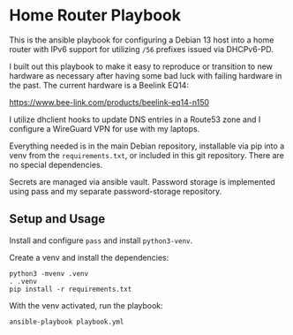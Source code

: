 # Home Router Playbook

This is the ansible playbook for configuring a Debian 13 host into a home
router with IPv6 support for utilizing `/56` prefixes issued via DHCPv6-PD.

I built out this playbook to make it easy to reproduce or transition to new
hardware as necessary after having some bad luck with failing hardware in the
past. The current hardware is a Beelink EQ14:

https://www.bee-link.com/products/beelink-eq14-n150

I utilize dhclient hooks to update DNS entries in a Route53 zone and I
configure a WireGuard VPN for use with my laptops.

Everything needed is in the main Debian repository, installable via pip into a
venv from the `requirements.txt`, or included in this git repository. There are
no special dependencies.

Secrets are managed via ansible vault. Password storage is implemented using
pass and my separate password-storage repository.

## Setup and Usage

Install and configure `pass` and install `python3-venv`.

Create a venv and install the dependencies:

```
python3 -mvenv .venv
. .venv
pip install -r requirements.txt
```

With the venv activated, run the playbook:

```
ansible-playbook playbook.yml
```

